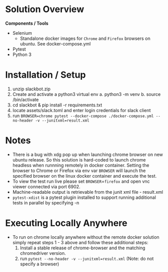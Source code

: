 # Solution Overview

**Components / Tools**
- Selenium
  - Standalone docker images for `Chrome` and `Firefox` browsers on
    ubuntu. See docker-compose.yml
- Pytest
- Python 3

# Installation / Setup

1. unzip slackbot.zip
2. Create and activate a python3  virtual env 
   a. python3 -m venv <my venv path>
   b. source <my venv path>/bin/activate
3. cd slackbot & pip install -r requirements.txt
4. locate assets/slack.toml and enter login credentials for slack client
5. run `BROWSER=chrome pytest --docker-compose ./docker-compose.yml --no-header -v --junitxml=result.xml`

# Notes
- There is a bug with xdg pop up when launching chrome browser on new ubuntu
  release. So this solution is hard-coded to launch chrome headless when runnning
  remotely in docker container.
  Setting the browser to Chrome or Firefox via env var `BROWSER` will launch 
  the specified browser on the linux docker container and execute the test.
- To view the test run live please set `BROWSER`=`firefox` and open vnc viewer connected via port 6902.
- Machine-readable output is retrievable from the junit xml file - result.xml
- `pytest-xdist` is a pytest plugin installed to support running additional tests
  in parallel by specifying -n <number or parallel tests>

# Executing Locally Anywhere
- To run on chrome locally anywhere without the remote docker solution simply repeat
  steps 1 - 3 above and follow these additional steps:
  1. Install a stable release of chrome-browser and the matching chromedriver version.
  2. run `pytest --no-header -v --junitxml=result.xml` (Note: do not specify a browser)

     